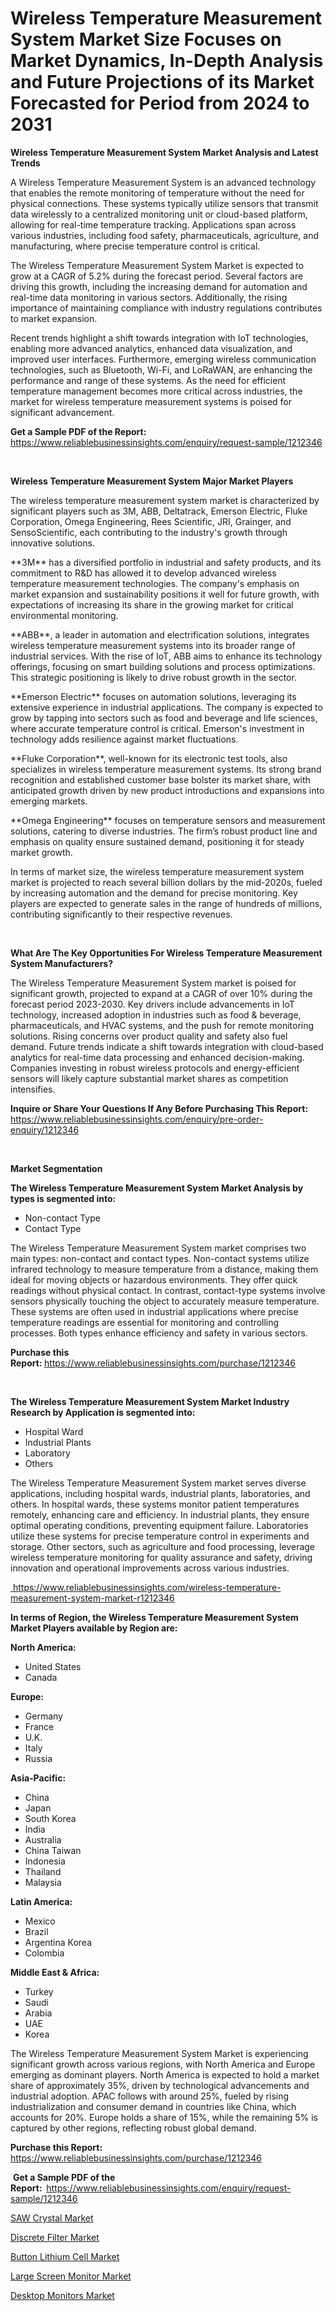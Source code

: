 <p><h1>Wireless Temperature Measurement System Market Size Focuses on Market Dynamics, In-Depth Analysis and Future Projections of its Market Forecasted for Period from 2024 to 2031</h1></p><p><strong>Wireless Temperature Measurement System Market Analysis and Latest Trends</strong></p>
<p><p>A Wireless Temperature Measurement System is an advanced technology that enables the remote monitoring of temperature without the need for physical connections. These systems typically utilize sensors that transmit data wirelessly to a centralized monitoring unit or cloud-based platform, allowing for real-time temperature tracking. Applications span across various industries, including food safety, pharmaceuticals, agriculture, and manufacturing, where precise temperature control is critical.</p><p>The Wireless Temperature Measurement System Market is expected to grow at a CAGR of 5.2% during the forecast period. Several factors are driving this growth, including the increasing demand for automation and real-time data monitoring in various sectors. Additionally, the rising importance of maintaining compliance with industry regulations contributes to market expansion. </p><p>Recent trends highlight a shift towards integration with IoT technologies, enabling more advanced analytics, enhanced data visualization, and improved user interfaces. Furthermore, emerging wireless communication technologies, such as Bluetooth, Wi-Fi, and LoRaWAN, are enhancing the performance and range of these systems. As the need for efficient temperature management becomes more critical across industries, the market for wireless temperature measurement systems is poised for significant advancement.</p></p>
<p><strong>Get a Sample PDF of the Report:&nbsp;</strong> <a href="https://www.reliablebusinessinsights.com/enquiry/request-sample/1212346?utm_campaign=102&utm_medium=2&utm_source=Github&utm_content=ia&utm_term=06102024&utm_id=wireless-temperature-measurement-system">https://www.reliablebusinessinsights.com/enquiry/request-sample/1212346</a></p>
<p>&nbsp;</p>
<p><strong>Wireless Temperature Measurement System Major Market Players</strong></p>
<p><p>The wireless temperature measurement system market is characterized by significant players such as 3M, ABB, Deltatrack, Emerson Electric, Fluke Corporation, Omega Engineering, Rees Scientific, JRI, Grainger, and SensoScientific, each contributing to the industry's growth through innovative solutions.</p><p>**3M** has a diversified portfolio in industrial and safety products, and its commitment to R&D has allowed it to develop advanced wireless temperature measurement technologies. The company's emphasis on market expansion and sustainability positions it well for future growth, with expectations of increasing its share in the growing market for critical environmental monitoring.</p><p>**ABB**, a leader in automation and electrification solutions, integrates wireless temperature measurement systems into its broader range of industrial services. With the rise of IoT, ABB aims to enhance its technology offerings, focusing on smart building solutions and process optimizations. This strategic positioning is likely to drive robust growth in the sector.</p><p>**Emerson Electric** focuses on automation solutions, leveraging its extensive experience in industrial applications. The company is expected to grow by tapping into sectors such as food and beverage and life sciences, where accurate temperature control is critical. Emerson's investment in technology adds resilience against market fluctuations.</p><p>**Fluke Corporation**, well-known for its electronic test tools, also specializes in wireless temperature measurement systems. Its strong brand recognition and established customer base bolster its market share, with anticipated growth driven by new product introductions and expansions into emerging markets.</p><p>**Omega Engineering** focuses on temperature sensors and measurement solutions, catering to diverse industries. The firm’s robust product line and emphasis on quality ensure sustained demand, positioning it for steady market growth.</p><p>In terms of market size, the wireless temperature measurement system market is projected to reach several billion dollars by the mid-2020s, fueled by increasing automation and the demand for precise monitoring. Key players are expected to generate sales in the range of hundreds of millions, contributing significantly to their respective revenues.</p></p>
<p>&nbsp;</p>
<p><strong>What Are The Key Opportunities For Wireless Temperature Measurement System Manufacturers?</strong></p>
<p><p>The Wireless Temperature Measurement System market is poised for significant growth, projected to expand at a CAGR of over 10% during the forecast period 2023-2030. Key drivers include advancements in IoT technology, increased adoption in industries such as food & beverage, pharmaceuticals, and HVAC systems, and the push for remote monitoring solutions. Rising concerns over product quality and safety also fuel demand. Future trends indicate a shift towards integration with cloud-based analytics for real-time data processing and enhanced decision-making. Companies investing in robust wireless protocols and energy-efficient sensors will likely capture substantial market shares as competition intensifies.</p></p>
<p><strong>Inquire or Share Your Questions If Any Before Purchasing This Report:</strong> <a href="https://www.reliablebusinessinsights.com/enquiry/pre-order-enquiry/1212346?utm_campaign=102&utm_medium=2&utm_source=Github&utm_content=ia&utm_term=06102024&utm_id=wireless-temperature-measurement-system">https://www.reliablebusinessinsights.com/enquiry/pre-order-enquiry/1212346</a></p>
<p>&nbsp;</p>
<p><strong>Market Segmentation</strong></p>
<p><strong>The Wireless Temperature Measurement System Market Analysis by types is segmented into:</strong></p>
<p><ul><li>Non-contact Type</li><li>Contact Type</li></ul></p>
<p><p>The Wireless Temperature Measurement System market comprises two main types: non-contact and contact types. Non-contact systems utilize infrared technology to measure temperature from a distance, making them ideal for moving objects or hazardous environments. They offer quick readings without physical contact. In contrast, contact-type systems involve sensors physically touching the object to accurately measure temperature. These systems are often used in industrial applications where precise temperature readings are essential for monitoring and controlling processes. Both types enhance efficiency and safety in various sectors.</p></p>
<p><strong>Purchase this Report:&nbsp;</strong><a href="https://www.reliablebusinessinsights.com/purchase/1212346?utm_campaign=102&utm_medium=2&utm_source=Github&utm_content=ia&utm_term=06102024&utm_id=wireless-temperature-measurement-system">https://www.reliablebusinessinsights.com/purchase/1212346</a></p>
<p>&nbsp;</p>
<p><strong>The Wireless Temperature Measurement System Market Industry Research by Application is segmented into:</strong></p>
<p><ul><li>Hospital Ward</li><li>Industrial Plants</li><li>Laboratory</li><li>Others</li></ul></p>
<p><p>The Wireless Temperature Measurement System market serves diverse applications, including hospital wards, industrial plants, laboratories, and others. In hospital wards, these systems monitor patient temperatures remotely, enhancing care and efficiency. In industrial plants, they ensure optimal operating conditions, preventing equipment failure. Laboratories utilize these systems for precise temperature control in experiments and storage. Other sectors, such as agriculture and food processing, leverage wireless temperature monitoring for quality assurance and safety, driving innovation and operational improvements across various industries.</p></p>
<p><a href="https://www.reliablebusinessinsights.com/wireless-temperature-measurement-system-market-r1212346?utm_campaign=102&utm_medium=2&utm_source=Github&utm_content=ia&utm_term=06102024&utm_id=wireless-temperature-measurement-system">&nbsp;https://www.reliablebusinessinsights.com/wireless-temperature-measurement-system-market-r1212346</a></p>
<p><strong>In terms of Region, the Wireless Temperature Measurement System Market Players available by Region are:</strong></p>
<p>
    <p> <strong> North America: </strong>
        <ul>
            <li>United States</li>
            <li>Canada</li>
        </ul>
        </p> 
    <p> <strong> Europe: </strong>
        <ul>
            <li>Germany</li>
            <li>France</li>
            <li>U.K.</li>
            <li>Italy</li>
            <li>Russia</li>
        </ul>
        </p> 
    <p> <strong> Asia-Pacific: </strong>
        <ul>
            <li>China</li>
            <li>Japan</li>
            <li>South Korea</li>
            <li>India</li>
            <li>Australia</li>
            <li>China Taiwan</li>
            <li>Indonesia</li>
            <li>Thailand</li>
            <li>Malaysia</li>
        </ul>
        </p> 
    <p> <strong> Latin America: </strong>
        <ul>
            <li>Mexico</li>
            <li>Brazil</li>
            <li>Argentina Korea</li>
            <li>Colombia</li>
        </ul>
        </p> 
    <p> <strong> Middle East & Africa: </strong>
        <ul>
            <li>Turkey</li>
            <li>Saudi</li>
            <li>Arabia</li>
            <li>UAE</li>
            <li>Korea</li>
        </ul>
    </p>
    </p>
<p><p>The Wireless Temperature Measurement System Market is experiencing significant growth across various regions, with North America and Europe emerging as dominant players. North America is expected to hold a market share of approximately 35%, driven by technological advancements and industrial adoption. APAC follows with around 25%, fueled by rising industrialization and consumer demand in countries like China, which accounts for 20%. Europe holds a share of 15%, while the remaining 5% is captured by other regions, reflecting robust global demand.</p></p>
<p><strong>Purchase this Report: </strong><a href="https://www.reliablebusinessinsights.com/purchase/1212346?utm_campaign=102&utm_medium=2&utm_source=Github&utm_content=ia&utm_term=06102024&utm_id=wireless-temperature-measurement-system">https://www.reliablebusinessinsights.com/purchase/1212346</a></p>
<p>&nbsp;<strong>Get a Sample PDF of the Report:&nbsp;&nbsp;</strong><a href="https://www.reliablebusinessinsights.com/enquiry/request-sample/1212346?utm_campaign=102&utm_medium=2&utm_source=Github&utm_content=ia&utm_term=06102024&utm_id=wireless-temperature-measurement-system">https://www.reliablebusinessinsights.com/enquiry/request-sample/1212346</a></p>
<p><strong></strong></p>
<p><p><a href="https://issuu.com/reportprime-2/docs/saw-crystal-market-size-2030.pptx_16d23f7f0a0a27?utm_campaign=102&utm_medium=2&utm_source=Github&utm_content=ia&utm_term=06102024&utm_id=wireless-temperature-measurement-system">SAW Crystal Market</a></p><p><a href="https://issuu.com/reportprime-2/docs/discrete-filter-market-size-2030.pp_1a555bcbdfb9f8?utm_campaign=102&utm_medium=2&utm_source=Github&utm_content=ia&utm_term=06102024&utm_id=wireless-temperature-measurement-system">Discrete Filter Market</a></p><p><a href="https://github.com/alesiasc0na/Market-Research-Report-List-1/blob/main/button-lithium-cell-market.md?utm_campaign=102&utm_medium=2&utm_source=Github&utm_content=ia&utm_term=06102024&utm_id=wireless-temperature-measurement-system">Button Lithium Cell Market</a></p><p><a href="https://www.linkedin.com/pulse/global-large-screen-monitor-market-pulse-trends-growth-analysis-tom8c?utm_campaign=102&utm_medium=2&utm_source=Github&utm_content=ia&utm_term=06102024&utm_id=wireless-temperature-measurement-system">Large Screen Monitor Market</a></p><p><a href="https://www.linkedin.com/pulse/desktop-monitors-market-forecasts-trends-impact-analysis-2024-s7fwc?utm_campaign=102&utm_medium=2&utm_source=Github&utm_content=ia&utm_term=06102024&utm_id=wireless-temperature-measurement-system">Desktop Monitors Market</a></p></p>